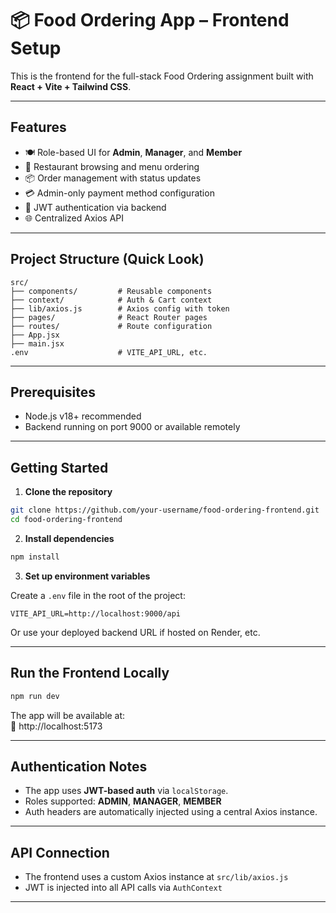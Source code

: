 
# 📦 Food Ordering App – Frontend Setup

This is the frontend for the full-stack Food Ordering assignment built with **React + Vite + Tailwind CSS**.

---

##  Features

- 🍽️ Role-based UI for **Admin**, **Manager**, and **Member**
- 🛒 Restaurant browsing and menu ordering
- 📦 Order management with status updates
- 💳 Admin-only payment method configuration
- 🔐 JWT authentication via backend
- 🌐 Centralized Axios API

---

##  Project Structure (Quick Look)

```
src/
├── components/         # Reusable components
├── context/            # Auth & Cart context
├── lib/axios.js        # Axios config with token
├── pages/              # React Router pages
├── routes/             # Route configuration
├── App.jsx
├── main.jsx
.env                    # VITE_API_URL, etc.
```

---

##  Prerequisites

- Node.js v18+ recommended  
- Backend running on port 9000 or available remotely

---

##  Getting Started

1. **Clone the repository**

```bash
git clone https://github.com/your-username/food-ordering-frontend.git
cd food-ordering-frontend
```

2. **Install dependencies**

```bash
npm install
```

3. **Set up environment variables**

Create a `.env` file in the root of the project:

```
VITE_API_URL=http://localhost:9000/api
```

Or use your deployed backend URL if hosted on Render, etc.

---

##  Run the Frontend Locally

```bash
npm run dev
```

The app will be available at:  
📍 http://localhost:5173

---

##  Authentication Notes

- The app uses **JWT-based auth** via `localStorage`.  
- Roles supported: **ADMIN**, **MANAGER**, **MEMBER**  
- Auth headers are automatically injected using a central Axios instance.

---

##  API Connection

- The frontend uses a custom Axios instance at `src/lib/axios.js`  
- JWT is injected into all API calls via `AuthContext`

---
